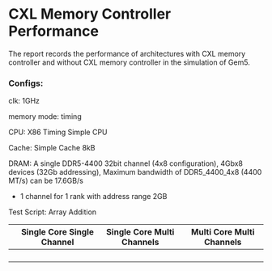 # CXL Memory Controller Performance

The report records the performance of architectures with CXL memory controller and without CXL memory controller in the simulation of Gem5.



### Configs:

clk: 1GHz

memory mode: timing

CPU: X86 Timing Simple CPU

Cache: Simple Cache 8kB

DRAM: A single DDR5-4400 32bit channel (4x8 configuration), 4Gbx8 devices (32Gb addressing), Maximum bandwidth of DDR5_4400_4x8 (4400 MT/s) can be 17.6GB/s

- 1 channel for 1 rank with address range 2GB

Test Script: Array Addition



|      | Single Core Single Channel | Single Core Multi Channels | Multi Core Multi Channels |
| ---- | -------------------------- | -------------------------- | ------------------------- |
|      |                            |                            |                           |
|      |                            |                            |                           |
|      |                            |                            |                           |
|      |                            |                            |                           |

